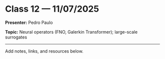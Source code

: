 # Class 12 — 11/07/2025

**Presenter:** Pedro Paulo

**Topic:** Neural operators (FNO, Galerkin Transformer); large-scale surrogates

---

Add notes, links, and resources below.

